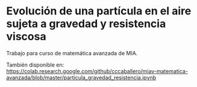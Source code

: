 # Evolución de una partícula en el aire sujeta a gravedad y resistencia viscosa

Trabajo para curso de matemática avanzada de MIA.

También disponible en: https://colab.research.google.com/github/cccaballero/miav-matematica-avanzada/blob/master/particula_gravedad_resistencia.ipynb


